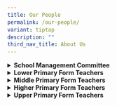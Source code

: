 ```yaml
---
title: Our People
permalink: /our-people/
variant: tiptap
description: ""
third_nav_title: About Us
---
```

<p></p>
<div data-type="detailGroup" class="isomer-accordion isomer-accordion-white">
<details class="isomer-details">
<summary><strong>School Management Committee</strong>
</summary>
<div data-type="detailsContent" class="isomer-details-content">
<div class="isomer-image-wrapper">
<img style="width: 100%" height="auto" width="100%" alt="" src="/images/About%20Us/Our%20People/smc_formal_resized.jpg">
</div>
<h2><strong>School Leaders</strong></h2>
<table style="minWidth: 50px">
<colgroup>
<col>
<col>
</colgroup>
<tbody>
<tr>
<th rowspan="1" colspan="1">
<p><strong>&nbsp;</strong>
</p>
</th>
<th rowspan="1" colspan="1">
<p><strong>&nbsp;</strong>
</p>
</th>
</tr>
<tr>
<td rowspan="1" colspan="1">
<p><strong>Principal</strong>
</p>
</td>
<td rowspan="1" colspan="1">
<p><strong>Mr Lee Fook Loong Eugene</strong>
</p>
</td>
</tr>
<tr>
<td rowspan="1" colspan="1">
<p><strong>Vice-Principal</strong>
</p>
</td>
<td rowspan="1" colspan="1">
<p><strong>Mdm Siti Suhaila Binte Sapihe</strong>
</p>
</td>
</tr>
<tr>
<td rowspan="1" colspan="1">
<p><strong>Vice-Principal (Admin)</strong>
</p>
</td>
<td rowspan="1" colspan="1">
<p><strong>Ms Doris Ong</strong>
</p>
</td>
</tr>
</tbody>
</table>
<h2><strong>Head of Department (HOD)</strong></h2>
<table style="minWidth: 50px">
<colgroup>
<col>
<col>
</colgroup>
<tbody>
<tr>
<th rowspan="1" colspan="1">
<p><strong>&nbsp;</strong>
</p>
</th>
<th rowspan="1" colspan="1">
<p><strong>&nbsp;</strong>
</p>
</th>
</tr>
<tr>
<td rowspan="1" colspan="1">
<p><strong>School Staff Developer &amp; HOD ICT (Covering)</strong>
</p>
</td>
<td rowspan="1" colspan="1">
<p><strong><a href="mailto:yow_ai_hui@moe.edu.sg" rel="noopener noreferrer nofollow" target="_blank">Mdm Yow Ai Hui</a></strong>
</p>
</td>
</tr>
<tr>
<td rowspan="1" colspan="1">
<p><strong>HOD/English Language (Covering)</strong>
</p>
</td>
<td rowspan="1" colspan="1">
<p><strong><a href="mailto:tan_soon_hui_a@moe.edu.sg" rel="noopener noreferrer nofollow" target="_blank">Mrs Ho-Tan Soon Hui</a></strong>
</p>
</td>
</tr>
<tr>
<td rowspan="1" colspan="1">
<p><strong>HOD Mathematics &amp; EinSTein</strong>
</p>
</td>
<td rowspan="1" colspan="1">
<p><strong><a href="mailto:koh_lin_kai@moe.edu.sg" rel="noopener noreferrer nofollow" target="_blank">Mr Stanley Koh Lin Kai</a></strong>
</p>
</td>
</tr>
<tr>
<td rowspan="1" colspan="1">
<p><strong>HOD Science &amp; ALP</strong>
</p>
</td>
<td rowspan="1" colspan="1">
<p><strong><a href="mailto:efizah_samat@moe.edu.sg" rel="noopener noreferrer nofollow" target="_blank">Mdm Efizah Samat</a></strong>
</p>
</td>
</tr>
<tr>
<td rowspan="1" colspan="1">
<p><strong>HOD Mother Tongue Languages &amp; Innovation</strong>
</p>
</td>
<td rowspan="1" colspan="1">
<p><strong><a href="mailto:lew_yee_loo_michelle@moe.edu.sg" rel="noopener noreferrer nofollow" target="_blank">Mdm Lew Yee Loo Michelle</a></strong>
</p>
</td>
</tr>
<tr>
<td rowspan="1" colspan="1">
<p><strong>HOD Physical Education &amp; Co-Curricular Activities</strong>
</p>
</td>
<td rowspan="1" colspan="1">
<p><strong><a href="mailto:tan_leng_khoon@moe.edu.sg" rel="noopener noreferrer nofollow" target="_blank">Mr Tan Leng Khoon</a></strong>
</p>
</td>
</tr>
<tr>
<td rowspan="1" colspan="1">
<p><strong>HOD Character &amp; Citizenship Education</strong>
</p>
</td>
<td rowspan="1" colspan="1">
<p><strong><a href="mailto:tan_geok_ching@moe.edu.sg" rel="noopener noreferrer nofollow" target="_blank">Ms Tan Geok Ching, Joyce</a></strong>
</p>
</td>
</tr>
<tr>
<td rowspan="1" colspan="1">
<p><strong>HOD Aesthetics &amp; LLP</strong>
</p>
</td>
<td rowspan="1" colspan="1">
<p><strong><a href="mailto:lee_lufang_charmian@moe.edu.sg" rel="noopener noreferrer nofollow" target="_blank">Ms Charmian Lee</a></strong>
</p>
</td>
</tr>
<tr>
<td rowspan="1" colspan="1">
<p><strong>HOD Student Management</strong>
</p>
</td>
<td rowspan="1" colspan="1">
<p><strong><a href="mailto:yeo_ciau_er@moe.edu.sg" rel="noopener noreferrer nofollow" target="_blank">Mdm Yeo Ciau Er</a></strong>
</p>
</td>
</tr>
<tr>
<td rowspan="1" colspan="1">
<p><strong>Year Head for Lower Primary</strong>
</p>
</td>
<td rowspan="1" colspan="1">
<p><strong><a href="mailto:soo_bee_li@moe.edu.sg" rel="noopener noreferrer nofollow" target="_blank">Ms Soo Bee Li</a></strong>
</p>
</td>
</tr>
<tr>
<td rowspan="1" colspan="1">
<p><strong>Year Head for Middle Primary</strong>
</p>
</td>
<td rowspan="1" colspan="1">
<p><strong><a href="mailto:chan_yee_tuang@moe.edu.sg" rel="noopener noreferrer nofollow" target="_blank">Mrs Karin Tan-Chan Yee Tuang</a></strong>
</p>
</td>
</tr>
<tr>
<td rowspan="1" colspan="1">
<p><strong>Year Head for Upper Primary</strong>
</p>
</td>
<td rowspan="1" colspan="1">
<p><strong><a href="mailto:Rajvinder_kaur@moe.edu.sg" rel="noopener noreferrer nofollow" target="_blank">Mdm Rajvinder Kaur</a></strong>
</p>
</td>
</tr>
</tbody>
</table>
<h2><strong>Subject Head (SH) / Level Head (LH)</strong></h2>
<table style="minWidth: 50px">
<colgroup>
<col>
<col>
</colgroup>
<tbody>
<tr>
<th rowspan="1" colspan="1">
<p><strong>&nbsp;</strong>
</p>
</th>
<th rowspan="1" colspan="1">
<p><strong>&nbsp;</strong>
</p>
</th>
</tr>
<tr>
<td rowspan="1" colspan="1">
<p><strong>LH/ Science</strong>
</p>
</td>
<td rowspan="1" colspan="1">
<p><strong><a href="mailto:ho_yeow_lin_peter@moe.edu.sg" rel="noopener noreferrer nofollow" target="_blank">Mr Ho Yeow Peter</a></strong>
</p>
</td>
</tr>
<tr>
<td rowspan="1" colspan="1">
<p><strong>SH/ Malay Language &amp; Tamil Language</strong>
</p>
</td>
<td rowspan="1" colspan="1">
<p><strong><a href="mailto:sarifah_hassan@moe.edu.sg" rel="noopener noreferrer nofollow" target="_blank">Mdm Sarifah Hassan</a></strong>
</p>
</td>
</tr>
<tr>
<td rowspan="1" colspan="1">
<p><strong>SH/ Student Management</strong>
</p>
</td>
<td rowspan="1" colspan="1">
<p><strong><a href="mailto:tan_toon_lim@moe.edu.sg" rel="noopener noreferrer nofollow" target="_blank">Mdm Tan Toon Lim</a></strong>
</p>
</td>
</tr>
<tr>
<td rowspan="1" colspan="1">
<p><strong>SH/ ICT</strong>
</p>
</td>
<td rowspan="1" colspan="1">
<p><strong><a href="mailto:chen_jing_ting@moe.edu.sg" rel="noopener noreferrer nofollow" target="_blank">Mdm Chen Jing Ting</a></strong>
</p>
</td>
</tr>
<tr>
<td rowspan="1" colspan="1">
<p><strong>SH/ Data &amp; Information Management</strong>
</p>
</td>
<td rowspan="1" colspan="1">
<p><strong><a href="mailto:tan_coon_wei@moe.edu.sg" rel="noopener noreferrer nofollow" target="_blank">Mr Tan Coon Wei</a></strong>
</p>
</td>
</tr>
<tr>
<td rowspan="1" colspan="1">
<p><strong>SH/ Student Leadership Development (Covering)</strong>
</p>
</td>
<td rowspan="1" colspan="1">
<p><strong><a href="mailto:yip_jun_hoe@moe.edu.sg" rel="noopener noreferrer nofollow" target="_blank">Mr Aaron Yip</a></strong>
</p>
</td>
</tr>
</tbody>
</table>
<h2><strong>Senior Teacher (ST) Guild</strong></h2>
<table style="minWidth: 50px">
<colgroup>
<col>
<col>
</colgroup>
<tbody>
<tr>
<th rowspan="1" colspan="1">
<p><strong>&nbsp;</strong>
</p>
</th>
<th rowspan="1" colspan="1">
<p><strong>&nbsp;</strong>
</p>
</th>
</tr>
<tr>
<td rowspan="1" colspan="1">
<p><strong>ST/ Mathematics</strong>
</p>
</td>
<td rowspan="1" colspan="1">
<p><strong><a href="mailto:lim_siew_hiang@moe.edu.sg" rel="noopener noreferrer nofollow" target="_blank">Mrs Esther Chan-Lim Siew Hiang</a></strong>
</p>
</td>
</tr>
<tr>
<td rowspan="1" colspan="1">
<p><strong>ST/ CCE</strong>
</p>
</td>
<td rowspan="1" colspan="1">
<p><strong><a href="mailto:tan_hoon_hoon_b@moe.edu.sg" rel="noopener noreferrer nofollow" target="_blank">Mdm Tan Hoon Hoon</a></strong>
</p>
</td>
</tr>
<tr>
<td rowspan="1" colspan="1">
<p><strong>ST/ Educational Support</strong>
</p>
</td>
<td rowspan="1" colspan="1">
<p><strong><a href="mailto:chua_pheck_keng@moe.edu.sg" rel="noopener noreferrer nofollow" target="_blank">Mdm Chua Pheck Keng</a></strong>
</p>
</td>
</tr>
<tr>
<td rowspan="1" colspan="1">
<p><strong>ST/ Chinese Language</strong>
</p>
</td>
<td rowspan="1" colspan="1">
<p><strong><a href="mailto:cheng_siew_kim@moe.edu.sg" rel="noopener noreferrer nofollow" target="_blank">Mdm Cheng Siew Kim</a></strong>
</p>
</td>
</tr>
<tr>
<td rowspan="1" colspan="1">
<p><strong>ST/ Malay Language</strong>
</p>
</td>
<td rowspan="1" colspan="1">
<p><strong><a href="mailto:noor_azleen_sarbini@moe.edu.sg" rel="noopener noreferrer nofollow" target="_blank">Mdm Noor Azleen Binte Sarbini</a></strong>
</p>
</td>
</tr>
</tbody>
</table>
<p></p>
</div>
</details>
<details class="isomer-details">
<summary><strong>Lower Primary Form Teachers</strong>
</summary>
<div data-type="detailsContent" class="isomer-details-content">
<h2>Primary 1</h2>
<table style="minWidth: 75px">
<colgroup>
<col>
<col>
<col>
</colgroup>
<tbody>
<tr>
<th rowspan="1" colspan="1">
<p><strong>&nbsp;</strong>
</p>
</th>
<th rowspan="1" colspan="1">
<p></p>
</th>
<th rowspan="1" colspan="1">
<p></p>
</th>
</tr>
<tr>
<td rowspan="1" colspan="1">
<p><strong>1 Aspiration</strong>
</p>
</td>
<td rowspan="1" colspan="1">
<p><a href="mailto:tan_shu_wei_alison@moe.edu.sg" rel="noopener noreferrer nofollow" target="_blank"><u>Ms Tan Shu Wei Alison</u></a>
</p>
</td>
<td rowspan="1" colspan="1">
<p><a href="mailto:suriani_abdul_bakri@moe.edu.sg" rel="noopener noreferrer nofollow" target="_blank"><u>Mdm Suriani</u></a>
</p>
</td>
</tr>
<tr>
<td rowspan="1" colspan="1">
<p><strong>1 Brilliance</strong>
</p>
</td>
<td rowspan="1" colspan="1">
<p><a href="mailto:khoo_wei_lin_michelle@moe.edu.sg" rel="noopener noreferrer nofollow" target="_blank"><u>Ms Michelle Khoo</u></a>
</p>
</td>
<td rowspan="1" colspan="1">
<p><a href="mailto:lee_lufang_charmian@moe.edu.sg" rel="noopener noreferrer nofollow" target="_blank"><u>Mrs Charmian New</u></a>
</p>
</td>
</tr>
<tr>
<td rowspan="1" colspan="1">
<p><strong>1 Confidence</strong>
</p>
</td>
<td rowspan="1" colspan="1">
<p><a href="mailto:Ng_Shok_Hwa_Gail@moe.edu.sg" rel="noopener noreferrer nofollow" target="_blank">Ms Ng Shok Hwa Gail</a>
</p>
</td>
<td rowspan="1" colspan="1">
<p><a href="mailto:siti_saleha_zainal_abidin@moe.edu.sg" rel="noopener noreferrer nofollow" target="_blank"><u>Mdm Siti Saleha</u></a>
</p>
</td>
</tr>
<tr>
<td rowspan="1" colspan="1">
<p><strong>1 Diligence</strong>
</p>
</td>
<td rowspan="1" colspan="1">
<p><a href="mailto:nurhazlinda_mohamed_shafri@moe.edu.sg" rel="noopener noreferrer nofollow" target="_blank">Mdm Nurhazlinda</a>
</p>
</td>
<td rowspan="1" colspan="1">
<p><a href="mailto:liu_ying@moe.edu.sg" rel="noopener noreferrer nofollow" target="_blank"><u>Mdm Liu Ying</u></a>
</p>
</td>
</tr>
<tr>
<td rowspan="1" colspan="1">
<p><strong>1 Empathy</strong>
</p>
</td>
<td rowspan="1" colspan="1">
<p><a href="mailto:tay_li_gek@moe.edu.sg" rel="noopener noreferrer nofollow" target="_blank"><u>Mrs Tan-Tay Li Gek</u></a>
</p>
</td>
<td rowspan="1" colspan="1">
<p><a href="mailto:hussain_thasveena@moe.edu.sg" rel="noopener noreferrer nofollow" target="_blank"><u>Mdm Hussain Thasveena</u></a>
</p>
</td>
</tr>
</tbody>
</table>
<h2>Primary 2</h2>
<table style="minWidth: 75px">
<colgroup>
<col>
<col>
<col>
</colgroup>
<tbody>
<tr>
<th rowspan="1" colspan="1">
<p><strong>&nbsp;</strong>
</p>
</th>
<th rowspan="1" colspan="1">
<p><strong>&nbsp;</strong>
</p>
</th>
<th rowspan="1" colspan="1">
<p><strong>&nbsp;</strong>
</p>
</th>
</tr>
<tr>
<td rowspan="1" colspan="1">
<p><strong>2 Aspiration</strong>
</p>
</td>
<td rowspan="1" colspan="1">
<p><a href="mailto:chia_min_clara@moe.edu.sg" rel="noopener noreferrer nofollow" target="_blank"><u>Ms Clara Chia</u></a>
</p>
</td>
<td rowspan="1" colspan="1">
<p><a href="mailto:tan_hoon_hoon_b@moe.edu.sg" rel="noopener noreferrer nofollow" target="_blank"><u>Mdm Tan Hoon Hoon</u></a>
</p>
</td>
</tr>
<tr>
<td rowspan="1" colspan="1">
<p><strong>2 Brilliance</strong>
</p>
</td>
<td rowspan="1" colspan="1">
<p><a href="mailto:s_deviga@moe.edu.sg" rel="noopener noreferrer nofollow" target="_blank"><u>Ms Deviga</u></a>
</p>
</td>
<td rowspan="1" colspan="1">
<p><a href="mailto:chen_jing_ting@moe.edu.sg" rel="noopener noreferrer nofollow" target="_blank"><u>Mdm Chen Jing Ting</u></a>
</p>
</td>
</tr>
<tr>
<td rowspan="1" colspan="1">
<p><strong>2 Confidence</strong>
</p>
</td>
<td rowspan="1" colspan="1">
<p><a href="mailto:tey_sew_keng@moe.edu.sg" rel="noopener noreferrer nofollow" target="_blank"><u>Ms Christine Tey</u></a>
</p>
</td>
<td rowspan="1" colspan="1">
<p><a href="mailto:leong_yahui@moe.edu.sg" rel="noopener noreferrer nofollow" target="_blank"><u>Mdm Leong Yahui</u></a>
</p>
</td>
</tr>
<tr>
<td rowspan="1" colspan="1">
<p><strong>2 Diligence</strong>
</p>
</td>
<td rowspan="1" colspan="1">
<p><a href="mailto:ngho_seng_kuang@moe.edu.sg" rel="noopener noreferrer nofollow" target="_blank"><u>Mr Ngho Seng Kuang</u></a>
</p>
</td>
<td rowspan="1" colspan="1">
<p><a href="mailto:normanisha_sarmani@moe.edu.sg" rel="noopener noreferrer nofollow" target="_blank"><u>Mdm Normanisha</u></a>
</p>
</td>
</tr>
<tr>
<td rowspan="1" colspan="1">
<p><strong>2 Empathy</strong>
</p>
</td>
<td rowspan="1" colspan="1">
<p><a href="mailto:Lim_HUI_MIN_C@moe.edu.sg" rel="noopener noreferrer nofollow" target="_blank"><u>Mdm Elaine Lim</u></a>
</p>
</td>
<td rowspan="1" colspan="1">
<p><a href="efizah_samat@moe.edu.sg" rel="noopener noreferrer nofollow" target="_blank">Mdm Efizah Samat</a>
</p>
<p><a href="mailto:cheng_siew_kim@moe.edu.sg" rel="noopener noreferrer nofollow" target="_blank"><u>Mdm Cheng Siew Kim</u></a>
</p>
</td>
</tr>
</tbody>
</table>
<p></p>
</div>
</details>
<details class="isomer-details">
<summary><strong>Middle Primary Form Teachers</strong>
</summary>
<div data-type="detailsContent" class="isomer-details-content">
<p></p>
</div>
</details>
<details class="isomer-details">
<summary><strong>Higher Primary Form Teachers</strong>
</summary>
<div data-type="detailsContent" class="isomer-details-content">
<p></p>
</div>
</details>
</div>
<details class="isomer-details">
<summary><strong>Upper Primary Form Teachers</strong>
</summary>
<div data-type="detailsContent" class="isomer-details-content">
<p></p>
</div>
</details>
<p></p>